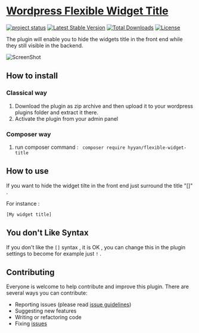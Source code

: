 # [Wordpress Flexible Widget Title ](https://github.com/hyyan/flexible-widget-title/)

[![project status](http://stillmaintained.com/hyyan/flexible-widget-title.png)](http://stillmaintained.com/hyyan/flexible-widget-title)
[![Latest Stable Version](https://poser.pugx.org/hyyan/flexible-widget-title/v/stable.svg)](https://packagist.org/packages/hyyan/flexible-widget-title)
[![Total Downloads](https://poser.pugx.org/hyyan/flexible-widget-title/downloads.svg)](https://packagist.org/packages/hyyan/flexible-widget-title)
[![License](https://poser.pugx.org/hyyan/flexible-widget-title/license.svg)](https://packagist.org/packages/hyyan/flexible-widget-title)

The plugin will enable you to hide the widgets title in the front end while they 
still visible in the backend.

![ScreenShot](https://raw.github.com/hyyan/flexible-widget-title/master/screenshot-1.png)

## How to install

### Classical way
    
1. Download the plugin as zip archive and then upload it to your wordpress plugins folder and 
extract it there.
2. Activate the plugin from your admin panel

### Composer way

1. run composer command : ``` composer require hyyan/flexible-widget-title```

## How to use

If you want to hide the widget tilte in the front end just surround the title "[]" .

For instance :

``` 
[My widget title]
```

## You don't Like Syntax 

If you don't like the `[]` syntax , it is OK , you can change this in the plugin
settings to become for example just `!` .


## Contributing

Everyone is welcome to help contribute and improve this plugin. There are several 
ways you can contribute:

* Reporting issues (please read [issue guidelines](https://github.com/necolas/issue-guidelines))
* Suggesting new features
* Writing or refactoring code
* Fixing [issues](https://github.com/hyyan/flexible-widget-title/issues)


